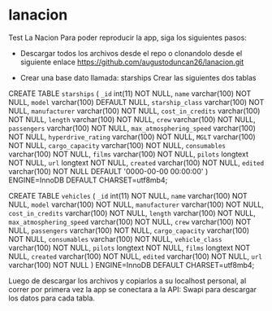 # lanacion
Test La Nacion
Para poder reproducir la app, siga los siguientes pasos:

- Descargar todos los archivos desde el repo o clonandolo desde el siguiente enlace
https://github.com/augustoduncan26/lanacion.git

- Crear una base dato llamada: starships
Crear las siguientes dos tablas

CREATE TABLE `starships` (
  `_id` int(11) NOT NULL,
  `name` varchar(100) NOT NULL,
  `model` varchar(100) DEFAULT NULL,
  `starship_class` varchar(100) NOT NULL,
  `manufacturer` varchar(100) NOT NULL,
  `cost_in_credits` varchar(100) NOT NULL,
  `length` varchar(100) NOT NULL,
  `crew` varchar(100) NOT NULL,
  `passengers` varchar(100) NOT NULL,
  `max_atmosphering_speed` varchar(100) NOT NULL,
  `hyperdrive_rating` varchar(100) NOT NULL,
  `MGLT` varchar(100) NOT NULL,
  `cargo_capacity` varchar(100) NOT NULL,
  `consumables` varchar(100) NOT NULL,
  `films` varchar(100) NOT NULL,
  `pilots` longtext NOT NULL,
  `url` longtext NOT NULL,
  `created` varchar(100) NOT NULL,
  `edited` varchar(100) NOT NULL DEFAULT '0000-00-00 00:00:00'
) ENGINE=InnoDB DEFAULT CHARSET=utf8mb4;

CREATE TABLE `vehicles` (
  `_id` int(11) NOT NULL,
  `name` varchar(100) NOT NULL,
  `model` varchar(100) NOT NULL,
  `manufacturer` varchar(100) NOT NULL,
  `cost_in_credits` varchar(100) NOT NULL,
  `length` varchar(100) NOT NULL,
  `max_atmosphering_speed` varchar(100) NOT NULL,
  `crew` varchar(100) NOT NULL,
  `passengers` varchar(100) NOT NULL,
  `cargo_capacity` varchar(100) NOT NULL,
  `consumables` varchar(100) NOT NULL,
  `vehicle_class` varchar(100) NOT NULL,
  `pilots` longtext NOT NULL,
  `films` longtext NOT NULL,
  `created` varchar(100) NOT NULL,
  `edited` varchar(100) NOT NULL,
  `url` varchar(100) NOT NULL
) ENGINE=InnoDB DEFAULT CHARSET=utf8mb4;

Luego de descargar los archivos y copiarlos a su localhost personal, al correr por primera vez la app se conectara a la API: Swapi para descargar los datos para cada tabla.



